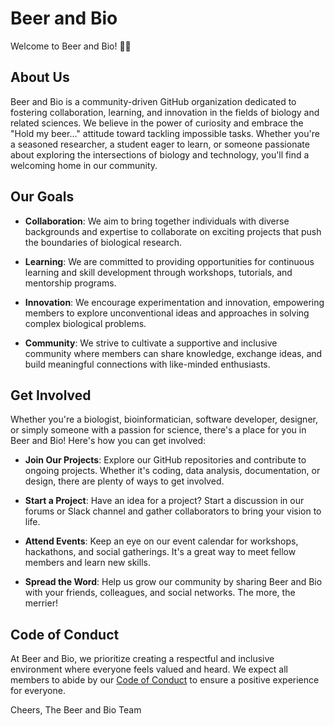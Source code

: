 # Beer and Bio

Welcome to Beer and Bio! 🍻🧬

## About Us

Beer and Bio is a community-driven GitHub organization dedicated to fostering collaboration, learning, and innovation in the fields of biology and related sciences. We believe in the power of curiosity and embrace the "Hold my beer..." attitude toward tackling impossible tasks. Whether you're a seasoned researcher, a student eager to learn, or someone passionate about exploring the intersections of biology and technology, you'll find a welcoming home in our community.

## Our Goals

- **Collaboration**: We aim to bring together individuals with diverse backgrounds and expertise to collaborate on exciting projects that push the boundaries of biological research.
  
- **Learning**: We are committed to providing opportunities for continuous learning and skill development through workshops, tutorials, and mentorship programs.
  
- **Innovation**: We encourage experimentation and innovation, empowering members to explore unconventional ideas and approaches in solving complex biological problems.
  
- **Community**: We strive to cultivate a supportive and inclusive community where members can share knowledge, exchange ideas, and build meaningful connections with like-minded enthusiasts.

## Get Involved

Whether you're a biologist, bioinformatician, software developer, designer, or simply someone with a passion for science, there's a place for you in Beer and Bio! Here's how you can get involved:

- **Join Our Projects**: Explore our GitHub repositories and contribute to ongoing projects. Whether it's coding, data analysis, documentation, or design, there are plenty of ways to get involved.
  
- **Start a Project**: Have an idea for a project? Start a discussion in our forums or Slack channel and gather collaborators to bring your vision to life.
  
- **Attend Events**: Keep an eye on our event calendar for workshops, hackathons, and social gatherings. It's a great way to meet fellow members and learn new skills.
  
- **Spread the Word**: Help us grow our community by sharing Beer and Bio with your friends, colleagues, and social networks. The more, the merrier!

## Code of Conduct

At Beer and Bio, we prioritize creating a respectful and inclusive environment where everyone feels valued and heard. We expect all members to abide by our [Code of Conduct](./CODE_OF_CONDUCT.md) to ensure a positive experience for everyone.


Cheers,
The Beer and Bio Team
